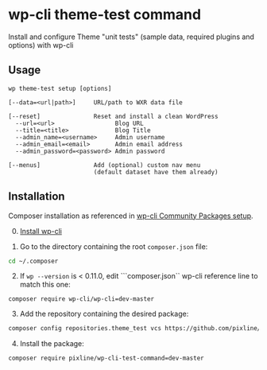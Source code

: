 # wp-cli theme-test command

Install and configure Theme "unit tests" (sample data, required plugins and options) with wp-cli

## Usage

```
wp theme-test setup [options]

[--data=<url|path>]     URL/path to WXR data file

[--reset]               Reset and install a clean WordPress
  --url=<url>                 Blog URL  
  --title=<title>             Blog Title  
  --admin_name=<username>     Admin username
  --admin_email=<email>       Admin email address
  --admin_password=<password> Admin password

[--menus]               Add (optional) custom nav menu
                        (default dataset have them already)
```

## Installation

Composer installation as referenced in [wp-cli Community Packages setup](https://github.com/wp-cli/wp-cli/wiki/Community-Packages).

0) [Install wp-cli](http://wp-cli.org#install)

1) Go to the directory containing the root `composer.json` file:

```bash
cd ~/.composer
```
2) If ```wp --version```  is < 0.11.0, edit ```composer.json`` wp-cli reference line to match this one:

```
composer require wp-cli/wp-cli=dev-master
```

3) Add the repository containing the desired package:

```bash
composer config repositories.theme_test vcs https://github.com/pixline/wp-cli-test-command
```

4) Install the package:

```bash
composer require pixline/wp-cli-test-command=dev-master
```

